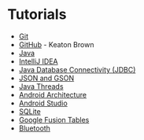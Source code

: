Tutorials
=========

* [Git](https://github.com/CourseReps/ECEN489-Spring2016/wiki/git)
* [GitHub](https://github.com/CourseReps/ECEN489-Spring2016/wiki/github) - Keaton Brown
* [Java](https://github.com/CourseReps/ECEN489-Spring2016/wiki/java)
* [IntelliJ IDEA](https://github.com/CourseReps/ECEN489-Spring2016/wiki/intellij)
* [Java Database Connectivity (JDBC)](https://github.com/CourseReps/ECEN489-Spring2016/wiki/jdbc)
* [JSON and GSON](https://github.com/CourseReps/ECEN489-Spring2016/wiki/json)
* [Java Threads](https://github.com/CourseReps/ECEN489-Spring2016/wiki/threads)
* [Android Architecture](https://github.com/CourseReps/ECEN489-Spring2016/wiki/android)
* [Android Studio](https://github.com/CourseReps/ECEN489-Spring2016/wiki/androidstudio)
* [SQLite](https://github.com/CourseReps/ECEN489-Spring2016/wiki/sqlite)
* [Google Fusion Tables](https://github.com/CourseReps/ECEN489-Spring2016/wiki/fusiontables)
* [Bluetooth](https://github.com/CourseReps/ECEN489-Spring2016/wiki/bluetooth)

